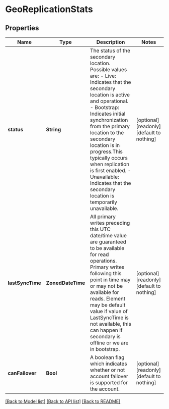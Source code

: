 # GeoReplicationStats


## Properties
Name | Type | Description | Notes
------------ | ------------- | ------------- | -------------
**status** | **String** | The status of the secondary location. Possible values are: - Live: Indicates that the secondary location is active and operational. - Bootstrap: Indicates initial synchronization from the primary location to the secondary location is in progress.This typically occurs when replication is first enabled. - Unavailable: Indicates that the secondary location is temporarily unavailable. | [optional] [readonly] [default to nothing]
**lastSyncTime** | **ZonedDateTime** | All primary writes preceding this UTC date/time value are guaranteed to be available for read operations. Primary writes following this point in time may or may not be available for reads. Element may be default value if value of LastSyncTime is not available, this can happen if secondary is offline or we are in bootstrap. | [optional] [readonly] [default to nothing]
**canFailover** | **Bool** | A boolean flag which indicates whether or not account failover is supported for the account. | [optional] [readonly] [default to nothing]


[[Back to Model list]](../README.md#models) [[Back to API list]](../README.md#api-endpoints) [[Back to README]](../README.md)


